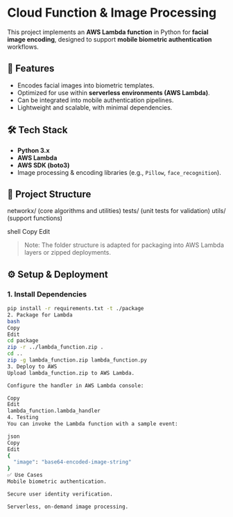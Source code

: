 # Cloud Function & Image Processing

This project implements an **AWS Lambda function** in Python for **facial image encoding**, designed to support **mobile biometric authentication** workflows.

## 🚀 Features
- Encodes facial images into biometric templates.
- Optimized for use within **serverless environments (AWS Lambda)**.
- Can be integrated into mobile authentication pipelines.
- Lightweight and scalable, with minimal dependencies.

## 🛠️ Tech Stack
- **Python 3.x**
- **AWS Lambda**
- **AWS SDK (boto3)**
- Image processing & encoding libraries (e.g., `Pillow`, `face_recognition`).

## 📂 Project Structure
networkx/ (core algorithms and utilities)
tests/ (unit tests for validation)
utils/ (support functions)

shell
Copy
Edit

> Note: The folder structure is adapted for packaging into AWS Lambda layers or zipped deployments.

## ⚙️ Setup & Deployment

### 1. Install Dependencies
```bash
pip install -r requirements.txt -t ./package
2. Package for Lambda
bash
Copy
Edit
cd package
zip -r ../lambda_function.zip .
cd ..
zip -g lambda_function.zip lambda_function.py
3. Deploy to AWS
Upload lambda_function.zip to AWS Lambda.

Configure the handler in AWS Lambda console:

Copy
Edit
lambda_function.lambda_handler
4. Testing
You can invoke the Lambda function with a sample event:

json
Copy
Edit
{
  "image": "base64-encoded-image-string"
}
✅ Use Cases
Mobile biometric authentication.

Secure user identity verification.

Serverless, on-demand image processing.

